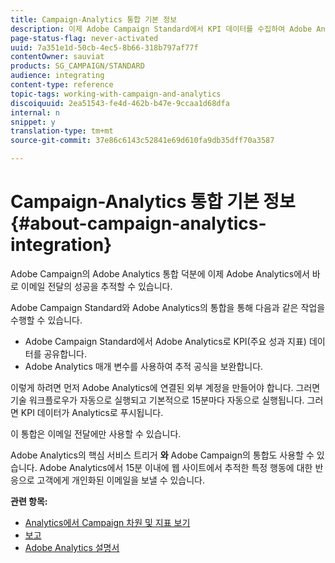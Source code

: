 ```yaml
---
title: Campaign-Analytics 통합 기본 정보
description: 이제 Adobe Campaign Standard에서 KPI 데이터를 수집하여 Adobe Analytics와 캠페인 데이터를 공유하여 Adobe Campaign의 이메일 마케팅 지표를 측정할 수 있습니다.
page-status-flag: never-activated
uuid: 7a351e1d-50cb-4ec5-8b66-318b797af77f
contentOwner: sauviat
products: SG_CAMPAIGN/STANDARD
audience: integrating
content-type: reference
topic-tags: working-with-campaign-and-analytics
discoiquuid: 2ea51543-fe4d-462b-b47e-9ccaa1d68dfa
internal: n
snippet: y
translation-type: tm+mt
source-git-commit: 37e86c6143c52841e69d610fa9db35dff70a3587

---
```



# Campaign-Analytics 통합 기본 정보{#about-campaign-analytics-integration}

Adobe Campaign의 Adobe Analytics 통합 덕분에 이제 Adobe Analytics에서 바로 이메일 전달의 성공을 추적할 수 있습니다.

Adobe Campaign Standard와 Adobe Analytics의 통합을 통해 다음과 같은 작업을 수행할 수 있습니다.

* Adobe Campaign Standard에서 Adobe Analytics로 KPI(주요 성과 지표) 데이터를 공유합니다.
* Adobe Analytics 매개 변수를 사용하여 추적 공식을 보완합니다.

이렇게 하려면 먼저 Adobe Analytics에 연결된 외부 계정을 만들어야 합니다. 그러면 기술 워크플로우가 자동으로 실행되고 기본적으로 15분마다 자동으로 실행됩니다. 그러면 KPI 데이터가 Analytics로 푸시됩니다.

이 통합은 이메일 전달에만 사용할 수 있습니다.

Adobe Analytics의 핵심 서비스 트리거 **와** Adobe Campaign의 통합도 사용할 수 있습니다. Adobe Analytics에서 15분 이내에 웹 사이트에서 추적한 특정 행동에 대한 반응으로 고객에게 개인화된 이메일을 보낼 수 있습니다.

**관련 항목:**

* [Analytics에서 Campaign 차원 및 지표 보기](../../integrating/using/campaign-dimensions-and-metrics-in-analytics.md)
* [보고](../../reporting/using/about-dynamic-reports.md)
* [Adobe Analytics 설명서](https://marketing.adobe.com/resources/help/en_US/reference/adobe-campaign.html)


